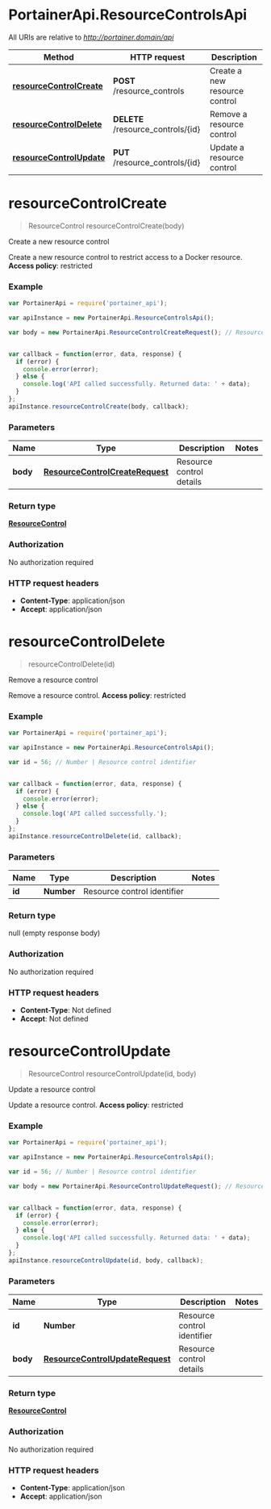 # PortainerApi.ResourceControlsApi

All URIs are relative to *http://portainer.domain/api*

Method | HTTP request | Description
------------- | ------------- | -------------
[**resourceControlCreate**](ResourceControlsApi.md#resourceControlCreate) | **POST** /resource_controls | Create a new resource control
[**resourceControlDelete**](ResourceControlsApi.md#resourceControlDelete) | **DELETE** /resource_controls/{id} | Remove a resource control
[**resourceControlUpdate**](ResourceControlsApi.md#resourceControlUpdate) | **PUT** /resource_controls/{id} | Update a resource control


<a name="resourceControlCreate"></a>
# **resourceControlCreate**
> ResourceControl resourceControlCreate(body)

Create a new resource control

Create a new resource control to restrict access to a Docker resource. **Access policy**: restricted 

### Example
```javascript
var PortainerApi = require('portainer_api');

var apiInstance = new PortainerApi.ResourceControlsApi();

var body = new PortainerApi.ResourceControlCreateRequest(); // ResourceControlCreateRequest | Resource control details


var callback = function(error, data, response) {
  if (error) {
    console.error(error);
  } else {
    console.log('API called successfully. Returned data: ' + data);
  }
};
apiInstance.resourceControlCreate(body, callback);
```

### Parameters

Name | Type | Description  | Notes
------------- | ------------- | ------------- | -------------
 **body** | [**ResourceControlCreateRequest**](ResourceControlCreateRequest.md)| Resource control details | 

### Return type

[**ResourceControl**](ResourceControl.md)

### Authorization

No authorization required

### HTTP request headers

 - **Content-Type**: application/json
 - **Accept**: application/json

<a name="resourceControlDelete"></a>
# **resourceControlDelete**
> resourceControlDelete(id)

Remove a resource control

Remove a resource control. **Access policy**: restricted 

### Example
```javascript
var PortainerApi = require('portainer_api');

var apiInstance = new PortainerApi.ResourceControlsApi();

var id = 56; // Number | Resource control identifier


var callback = function(error, data, response) {
  if (error) {
    console.error(error);
  } else {
    console.log('API called successfully.');
  }
};
apiInstance.resourceControlDelete(id, callback);
```

### Parameters

Name | Type | Description  | Notes
------------- | ------------- | ------------- | -------------
 **id** | **Number**| Resource control identifier | 

### Return type

null (empty response body)

### Authorization

No authorization required

### HTTP request headers

 - **Content-Type**: Not defined
 - **Accept**: Not defined

<a name="resourceControlUpdate"></a>
# **resourceControlUpdate**
> ResourceControl resourceControlUpdate(id, body)

Update a resource control

Update a resource control. **Access policy**: restricted 

### Example
```javascript
var PortainerApi = require('portainer_api');

var apiInstance = new PortainerApi.ResourceControlsApi();

var id = 56; // Number | Resource control identifier

var body = new PortainerApi.ResourceControlUpdateRequest(); // ResourceControlUpdateRequest | Resource control details


var callback = function(error, data, response) {
  if (error) {
    console.error(error);
  } else {
    console.log('API called successfully. Returned data: ' + data);
  }
};
apiInstance.resourceControlUpdate(id, body, callback);
```

### Parameters

Name | Type | Description  | Notes
------------- | ------------- | ------------- | -------------
 **id** | **Number**| Resource control identifier | 
 **body** | [**ResourceControlUpdateRequest**](ResourceControlUpdateRequest.md)| Resource control details | 

### Return type

[**ResourceControl**](ResourceControl.md)

### Authorization

No authorization required

### HTTP request headers

 - **Content-Type**: application/json
 - **Accept**: application/json

